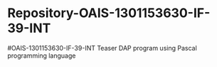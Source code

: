 # Repository-OAIS-1301153630-IF-39-INT
#OAIS-1301153630-IF-39-INT
Teaser DAP
program using Pascal programming language
